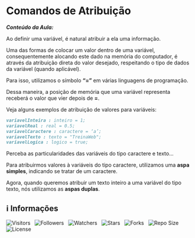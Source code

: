 <!-- Título -->
# Comandos de Atribuição

***Conteúdo da Aula:***

Ao definir uma variável, é natural atribuir a ela uma informação.

Uma das formas de colocar um valor dentro de uma variável, consequentemente alocando este dado na memória do computador, é através da atribuição direta do valor desejado, respeitando o tipo de dados da variável (quando aplicável).

Para isso, utilizamos o símbolo **“=”** em várias linguagens de programação.

Dessa maneira, a posição de memória que uma variável representa receberá o valor que vier depois de **=**.

Veja alguns exemplos de atribuição de valores para variáveis:

```markdown
variavelInteira : inteiro = 1;
variavelReal : real = 0.5;
variavelCaractere : caractere = ‘a’;
variavelTexto : texto = "TreinaWeb";
variavelLogica : logico = true;
```

Perceba as particularidades das variáveis do tipo caractere e texto...

Para atribuirmos valores à variáveis do tipo caractere, utilizamos uma **aspa simples**, indicando se tratar de um caractere.

Agora, quando queremos atribuir um texto inteiro a uma variável do tipo texto, nós utilizamos as **aspas duplas**.

<!-- Information -->
## &#8505; Informações

![Visitors](https://api.visitorbadge.io/api/visitors?path=Devsgeeknerd%2Fcla-com-atr-var-con-tip-dad-log-par-pro-com-bas&label=Visitantes&labelColor=%23f9e64f&countColor=%23008000&style=plastic "Total de Visitas")
&nbsp;
![Followers](https://img.shields.io/github/followers/Devsgeeknerd?style=p&label=Seguidores&labelColor=f9e64f&color=008000 "Total de Seguidores")
&nbsp;
![Watchers](https://img.shields.io/github/watchers/Devsgeeknerd/cla-com-atr-var-con-tip-dad-log-par-pro-com-bas?style=p&label=Observadores&labelColor=f9e64f&color=008000 "Total de Observadores")
&nbsp;
![Stars](https://img.shields.io/github/stars/Devsgeeknerd/cla-com-atr-var-con-tip-dad-log-par-pro-com-bas?style=p&label=Estrelas&labelColor=f9e64f&color=008000 "Total de Estrelas")
&nbsp;
![Forks](https://img.shields.io/github/forks/Devsgeeknerd/cla-com-atr-var-con-tip-dad-log-par-pro-com-bas?style=p&label=Bifurcações&labelColor=f9e64f&color=008000 "Total de Bifurcações")
&nbsp;
![Repo Size](https://img.shields.io/github/repo-size/Devsgeeknerd/cla-com-atr-var-con-tip-dad-log-par-pro-com-bas?style=p&label=Tamanho&labelColor=f9e64f&color=008000& "Tamanho do Repositório")
&nbsp;
![License](https://img.shields.io/github/license/Devsgeeknerd/cla-com-atr-var-con-tip-dad-log-par-pro-com-bas?style=p&label=Licença&labelColor=f9e64f&color=008000 "Licença do Repositório")
